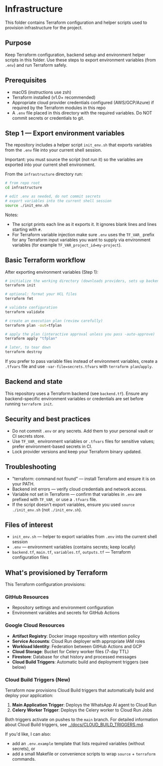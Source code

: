 # Infrastructure

This folder contains Terraform configuration and helper scripts used to provision infrastructure for the project.

## Purpose

Keep Terraform configuration, backend setup and environment helper scripts in this folder. Use these steps to export environment variables (from `.env`) and run Terraform safely.

## Prerequisites

- macOS (instructions use zsh)
- Terraform installed (v1.0+ recommended)
- Appropriate cloud provider credentials configured (AWS/GCP/Azure) if required by the Terraform modules in this repo
- A `.env` file placed in this directory with the required variables. Do NOT commit secrets or credentials to git.

## Step 1 — Export environment variables

The repository includes a helper script `init_env.sh` that exports variables from the `.env` file into your current shell session.

Important: you must source the script (not run it) so the variables are exported into your current shell environment.

From the `infrastructure` directory run:

```bash
# from repo root
cd infrastructure

# edit .env as needed, do not commit secrets
# export variables into the current shell session
source ./init_env.sh
```

Notes:
- The script prints each line as it exports it. It ignores blank lines and lines starting with `#`.
- For Terraform variable injection make sure `.env` uses the `TF_VAR_` prefix for any Terraform input variables you want to supply via environment variables (for example `TF_VAR_project_id=my-project`).

## Basic Terraform workflow

After exporting environment variables (Step 1):

```bash
# initialize the working directory (downloads providers, sets up backend)
terraform init

# optional: format your HCL files
terraform fmt

# validate configuration
terraform validate

# create an execution plan (review carefully)
terraform plan -out=tfplan

# apply the plan (interactive approval unless you pass -auto-approve)
terraform apply "tfplan"

# later, to tear down
terraform destroy
```

If you prefer to pass variable files instead of environment variables, create a `.tfvars` file and use `-var-file=secrets.tfvars` with `terraform plan`/`apply`.

## Backend and state

This repository uses a Terraform backend (see `backend.tf`). Ensure any backend-specific environment variables or credentials are set before running `terraform init`.

## Security and best practices

- Do not commit `.env` or any secrets. Add them to your personal vault or CI secrets store.
- Use `TF_VAR_` environment variables or `.tfvars` files for sensitive values; prefer environment-based secrets in CI.
- Lock provider versions and keep your Terraform binary updated.

## Troubleshooting

- "terraform: command not found" — install Terraform and ensure it is on your PATH.
- Backend init errors — verify cloud credentials and network access.
- Variable not set in Terraform — confirm that variables in `.env` are prefixed with `TF_VAR_` or use a `.tfvars` file.
- If the script doesn't export variables, ensure you used `source ./init_env.sh` (not `./init_env.sh`).

## Files of interest

- `init_env.sh` — helper to export variables from `.env` into the current shell session
- `.env` — environment variables (contains secrets; keep locally)
- `backend.tf`, `main.tf`, `variables.tf`, `outputs.tf` — Terraform configuration files

## What's provisioned by Terraform

This Terraform configuration provisions:

### GitHub Resources
- Repository settings and environment configuration
- Environment variables and secrets for GitHub Actions

### Google Cloud Resources
- **Artifact Registry**: Docker image repository with retention policy
- **Service Accounts**: Cloud Run deployer with appropriate IAM roles
- **Workload Identity**: Federation between GitHub Actions and GCP
- **Cloud Storage**: Bucket for Celery worker files (7-day TTL)
- **Firestore**: Database for chat history and processed messages
- **Cloud Build Triggers**: Automatic build and deployment triggers (see below)

### Cloud Build Triggers (New)

Terraform now provisions Cloud Build triggers that automatically build and deploy your application:

1. **Main Application Trigger**: Deploys the WhatsApp AI agent to Cloud Run
2. **Celery Worker Trigger**: Deploys the Celery worker to Cloud Run Jobs

Both triggers activate on pushes to the `main` branch. For detailed information about Cloud Build triggers, see [../docs/CLOUD_BUILD_TRIGGERS.md](../docs/CLOUD_BUILD_TRIGGERS.md).

If you'd like, I can also:

- add an `.env.example` template that lists required variables (without secrets), or
- add a small Makefile or convenience scripts to wrap `source` + `terraform` commands.
